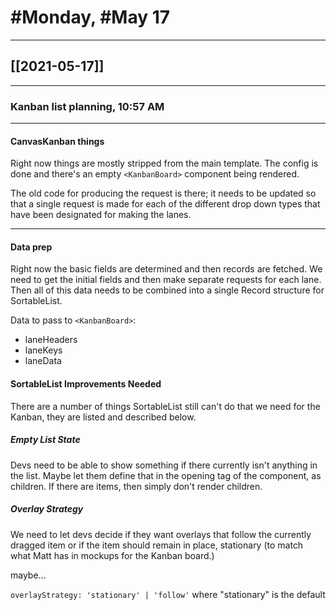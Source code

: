 # #Monday, #May 17

---

## [[2021-05-17]]

---

### Kanban list planning, 10:57 AM

---

#### CanvasKanban things

Right now things are mostly stripped from the main template. The config is done and there's an empty `<KanbanBoard>` component being rendered.

The old code for producing the request is there; it needs to be updated so that a single request is made for each of the different drop down types that have been designated for making the lanes.

---

#### Data prep

Right now the basic fields are determined and then records are fetched. We need to get the initial fields and then make separate requests for each lane. Then all of this data needs to be combined into a single Record structure for SortableList.

Data to pass to `<KanbanBoard>`:
- laneHeaders
- laneKeys
- laneData

#### SortableList Improvements Needed

There are a number of things SortableList still can't do that we need for the Kanban, they are listed and described below.

##### Empty List State

Devs need to be able to show something if there currently isn't anything in the list. Maybe let them define that in the opening tag of the component, as children. If there are items, then simply don't render children.

##### Overlay Strategy

We need to let devs decide if they want overlays that follow the currently dragged item or if the item should remain in place, stationary (to match what Matt has in mockups for the Kanban board.)

maybe...

`overlayStrategy: 'stationary' | 'follow'` where "stationary" is the default







